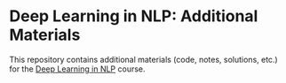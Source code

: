 # Deep Learning in NLP: Additional Materials

This repository contains additional materials (code, notes, solutions, etc.)
for the [Deep Learning in NLP][dlnlp] course.

<!--- given at the [CL departement][CL-departement] of the [Heinrich Heine University Düsseldorf]
-->


[dlnlp]: https://user.phil.hhu.de/~waszczuk/teaching/hhu-dl-wi20/ "Deep Learning in NLP"
